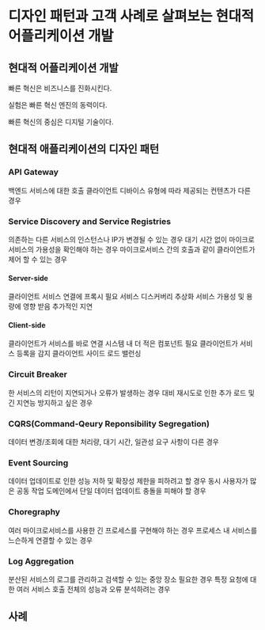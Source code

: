 # 디자인 패턴과 고객 사례로 살펴보는 현대적 어플리케이션 개발

## 현대적 어플리케이션 개발

빠른 혁신은 비즈니스를 진화시킨다.

실험은 빠른 혁신 엔진의 동력이다.

빠른 혁신의 중심은 디지털 기술이다.

## 현대적 애플리케이션의 디자인 패턴

### API Gateway

백엔드 서비스에 대한 호출
클라이언트 디바이스 유형에 따라 제공되는 컨텐츠가 다른 경우

### Service Discovery and Service Registries

의존하는 다른 서비스의 인스턴스나 IP가 변경될 수 있는 경우
대기 시간 없이 마이크로서비스의 가용성을 확인해야 하는 경우
마이크로서비스 간의 호출과 같이 클라이언트가 제어 할 수 있는 경우

#### Server-side

클라이언트 서비스 연결에 프록시 필요
서비스 디스커버리 추상화
서비스 가용성 및 용량에 영향 받음
추가적인 지연

#### Client-side

클라이언트가 서비스를 바로 연결
시스템 내 더 적은 컴포넌트 필요
클라이언트가 서비스 등록을 감지
클라이언트 사이드 로드 밸런싱

### Circuit Breaker

한 서비스의 리턴이 지연되거나 오류가 발생하는 경우 대비
재시도로 인한 추가 로드 및 긴 지연능 방지하고 싶은 경우

### CQRS(Command-Qeury Reponsibility Segregation)

데이터 변경/조회에 대한 처리량, 대기 시간, 일관성 요구 사항이 다른 경우

### Event Sourcing

데이터 업데이트로 인한 성능 저하 및 확장성 제한을 피하려고 할 경우
동시 사용자가 많은 공동 작업 도메인에서 단일 데이터 업데이트 충돌을 피해야 할 경우

### Choregraphy

여러 마이크로서비스를 사용한 긴 프로세스를 구현해야 하는 경우
프로세스 내 서비스를 느슨하게 연결할 수 있는 경우

### Log Aggregation

분산된 서비스의 로그를 관리하고 검색할 수 있는 중앙 장소 필요한 경우
특정 요청에 대한 여러 서비스 호출 전체의 성능과 오류 분석하려는 경우

## 사례
